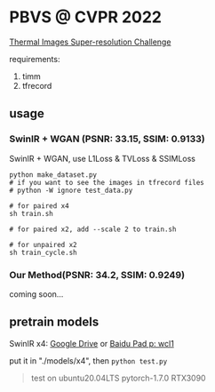 # PBVS @ CVPR 2022

[Thermal Images Super-resolution Challenge](https://codalab.lisn.upsaclay.fr/competitions/1990#learn_the_details)

requirements:

1. timm
2. tfrecord

## usage

### SwinIR + WGAN (PSNR: 33.15, SSIM: 0.9133)

SwinIR + WGAN, use L1Loss & TVLoss & SSIMLoss

```shell
python make_dataset.py
# if you want to see the images in tfrecord files
# python -W ignore test_data.py

# for paired x4
sh train.sh

# for paired x2, add --scale 2 to train.sh

# for unpaired x2
sh train_cycle.sh
```

### Our Method(PSNR: 34.2, SSIM: 0.9249)

coming soon...

## pretrain models

SwinIR x4: [Google Drive](https://drive.google.com/file/d/1l0RlJgfo9pPdjF54T1-53s0yQENm3JTB/view?usp=sharing) or [Baidu Pad p: wcl1](https://pan.baidu.com/s/1-NIP2a9KOngDNG_wDndchw)

put it in "./models/x4", then `python test.py`

> test on ubuntu20.04LTS pytorch-1.7.0 RTX3090

